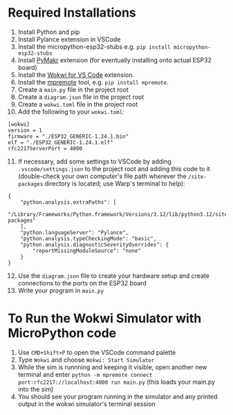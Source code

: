# Required Installations

1. Install Python and pip
2. Install Pylance extension in VSCode
3. Install the micropython-esp32-stubs e.g. `pip install micropython-esp32-stubs`
4. Install [PyMakr](https://marketplace.visualstudio.com/items?itemName=Pycom.pymakr) extension (for eventually installing onto actual ESP32 board)
5. Install the [Wokwi for VS Code](https://marketplace.visualstudio.com/items?itemName=Wokwi.wokwi-vscode) extension.
6. Install the [mpremote](https://docs.micropython.org/en/latest/reference/mpremote.html) tool, e.g. `pip install mpremote`.
7. Create a `main.py` file in the project root
8. Create a `diagram.json` file in the project root
9. Create a `wokwi.toml` file in the project root
10. Add the following to your `wokwi.toml`:
```
[wokwi]
version = 1
firmware = "./ESP32_GENERIC-1.24.1.bin"
elf = "./ESP32_GENERIC-1.24.1.elf"
rfc2217ServerPort = 4000

```

11. If necessary, add some settings to VSCode by adding `.vscode/settings.json` to the project root and adding this code to it (double-check your own computer's file path wherever the `/site-packages` directory is located; use Warp's terminal to help):
```
{
    "python.analysis.extraPaths": [
        "/Library/Frameworks/Python.framework/Versions/3.12/lib/python3.12/site-packages"
    ],
    "python.languageServer": "Pylance",
    "python.analysis.typeCheckingMode": "basic",
    "python.analysis.diagnosticSeverityOverrides": {
        "reportMissingModuleSource": "none"
    }
}
```
12. Use the `diagram.json` file to create your hardware setup and create connections to the ports on the ESP32 board
13. Write your program in `main.py`

# To Run the Wokwi Simulator with MicroPython code
1. Use `CMD+Shift+P` to open the VSCode command palette
2. Type `Wokwi` and choose `Wokwi: Start Simulator`
3. While the sim is runnning and keeping it visible, open another new terminal and enter `python -m mpremote connect port:rfc2217://localhost:4000 run main.py` (this loads your main.py into the sim)
4. You should see your program running in the simulator and any printed output in the wokwi simulator's terminal session

